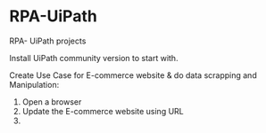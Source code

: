 # RPA-UiPath
RPA- UiPath projects

Install UiPath community version to start with.

Create Use Case for E-commerce website & do data scrapping and Manipulation:
1. Open a browser
2. Update the E-commerce website using URL
3.
